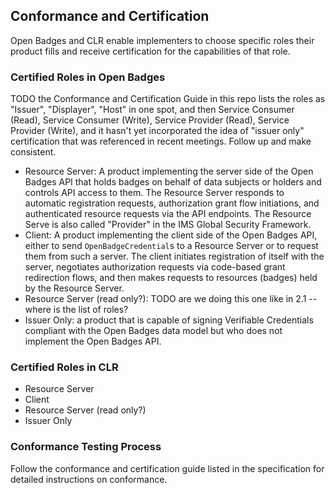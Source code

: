 ## Conformance and Certification

Open Badges and CLR enable implementers to choose specific roles their product
fills and receive certification for the capabilities of that role.

### Certified Roles in Open Badges

TODO the Conformance and Certification Guide in this repo lists the roles as
"Issuer", "Displayer", "Host" in one spot, and then Service Consumer (Read),
Service Consumer (Write), Service Provider (Read), Service Provider (Write), and
it hasn't yet incorporated the idea of "issuer only" certification that was
referenced in recent meetings. Follow up and make consistent.

-   Resource Server: A product implementing the server side of the Open Badges
    API that holds badges on behalf of data subjects or holders and controls API
    access to them. The Resource Server responds to automatic registration
    requests, authorization grant flow initiations, and authenticated resource
    requests via the API endpoints. The Resource Serve is also called "Provider"
    in the IMS Global Security Framework.
-   Client: A product implementing the client side of the Open Badges API,
    either to send `OpenBadgeCredential`s to a Resource Server or to request
    them from such a server. The client initiates registration of itself with
    the server, negotiates authorization requests via code-based grant
    redirection flows, and then makes requests to resources (badges) held by the
    Resource Server.
-   Resource Server (read only?): TODO are we doing this one like in 2.1 --
    where is the list of roles?
-   Issuer Only: a product that is capable of signing Verifiable Credentials
    compliant with the Open Badges data model but who does not implement the
    Open Badges API.

### Certified Roles in CLR

-   Resource Server
-   Client
-   Resource Server (read only?)
-   Issuer Only

### Conformance Testing Process

Follow the conformance and certification guide listed in the specification for
detailed instructions on conformance.
